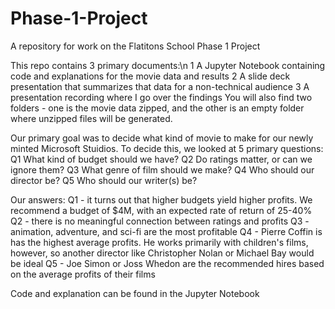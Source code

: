 # Phase-1-Project
A repository for work on the Flatitons School Phase 1 Project

This repo contains 3 primary documents:\n
1 A Jupyter Notebook containing code and explanations for the movie data and results
2 A slide deck presentation that summarizes that data for a non-technical audience
3 A presentation recording where I go over the findings
You will also find two folders - one is the movie data zipped, and the other is an empty folder where unzipped files will be generated.

Our primary goal was to decide what kind of movie to make for our newly minted Microsoft Stuidios. To decide this, we looked at 5 primary questions:
Q1 What kind of budget should we have?
Q2 Do ratings matter, or can we ignore them?
Q3 What genre of film should we make?
Q4 Who should our director be?
Q5 Who should our writer(s) be?

Our answers:
Q1 - it turns out that higher budgets yield higher profits. We recommend a budget of $4M, with an expected rate of return of 25-40%
Q2 - there is no meaningful connection between ratings and profits
Q3 - animation, adventure, and sci-fi are the most profitable
Q4 - Pierre Coffin is has the highest average profits. He works primarily with children's films, however, so another director like Christopher Nolan or Michael Bay would be ideal
Q5 - Joe Simon or Joss Whedon are the recommended hires based on the average profits of their films

Code and explanation can be found in the Jupyter Notebook